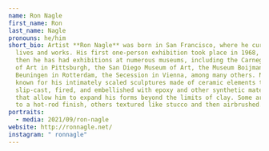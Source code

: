 ```yaml
---
name: Ron Nagle
first_name: Ron
last_name: Nagle
pronouns: he/him
short_bio: Artist **Ron Nagle** was born in San Francisco, where he currently
  lives and works. His first one-person exhibition took place in 1968, and since
  then he has had exhibitions at numerous museums, including the Carnegie Museum
  of Art in Pittsburgh, the San Diego Museum of Art, the Museum Boijmans Van
  Beuningen in Rotterdam, the Secession in Vienna, among many others. Nagle is
  known for his intimately scaled sculptures made of ceramic elements that are
  slip-cast, fired, and embellished with epoxy and other synthetic materials
  that allow him to expand his forms beyond the limits of clay. Some are glazed
  to a hot-rod finish, others textured like stucco and then airbrushed.
portraits:
  - media: 2021/09/ron-nagle
website: http://ronnagle.net/
instagram: " ronnagle"
---
```

